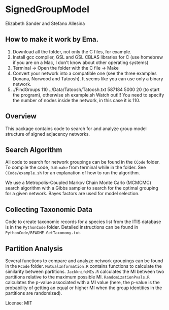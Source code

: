 # SignedGroupModel

Elizabeth Sander and Stefano Allesina

## How to make it work by Ema. 
1. Download all the folder, not only the C files, for example. 
2. Install gcc compiler, GSL and GSL CBLAS libraries for C (use homebrew if you are on a Mac, I don't know about other operating systems)
2. Terminal -> Open the folder with the C file -> Make
3. Convert your network into a compatible one (see the three examples Donana, Norwood and Tatoosh). It seems like you can use only a binary network.
4.  ./FindGroups 110 ../Data/Tatoosh/Tatoosh.txt 587184 5000 20 (to start the program), otherwise sh example.sh Watch out!!! You need to specify the number of nodes inside the network, in this case it is 110. 

## Overview

This package contains code to search for and analyze group model 
structure of signed adjacency networks.

## Search Algorithm

All code to search for network groupings can be found in the `CCode` folder. 
To compile the code, run `make` from terminal while in the folder. See
`CCode/example.sh` for an explanation of how to run the algorithm.

We use a Metropolis-Coupled Markov Chain Monte Carlo (MCMCMC) search 
algorithm with a Gibbs sampler to search for the optimal grouping for 
a given network. Bayes factors are used for model selection.

## Collecting Taxonomic Data

Code to create taxonomic records for a species list from the ITIS database
is in the `PythonCode` folder. Detailed instructions can be found in 
`PythonCode/README-GetTaxonomy.txt`.

## Partition Analysis

Several functions to compare and analyze network groupings can be found in 
the `RCode` folder. `MutualInformation.R` contains functions to calculate 
the  similarity between partitions. `JackknifeMIs.R` calculates the MI
between two partitions relative to the maximum possible MI. 
`RandomizationPvals.R` calculates the p-value associated with a MI
value (here, the p-value is the probability of getting an equal or
higher MI when the group identities in the partitions are randomized).


License: MIT